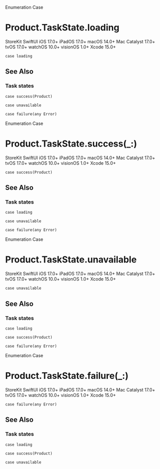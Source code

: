 Enumeration Case

# Product.TaskState.loading

StoreKit  SwiftUI  iOS 17.0+  iPadOS 17.0+  macOS 14.0+  Mac Catalyst 17.0+
tvOS 17.0+  watchOS 10.0+  visionOS 1.0+  Xcode 15.0+

    
    
    case loading

## See Also

### Task states

`case success(Product)`

`case unavailable`

`case failure(any Error)`

Enumeration Case

# Product.TaskState.success(_:)

StoreKit  SwiftUI  iOS 17.0+  iPadOS 17.0+  macOS 14.0+  Mac Catalyst 17.0+
tvOS 17.0+  watchOS 10.0+  visionOS 1.0+  Xcode 15.0+

    
    
    case success(Product)

## See Also

### Task states

`case loading`

`case unavailable`

`case failure(any Error)`

Enumeration Case

# Product.TaskState.unavailable

StoreKit  SwiftUI  iOS 17.0+  iPadOS 17.0+  macOS 14.0+  Mac Catalyst 17.0+
tvOS 17.0+  watchOS 10.0+  visionOS 1.0+  Xcode 15.0+

    
    
    case unavailable

## See Also

### Task states

`case loading`

`case success(Product)`

`case failure(any Error)`

Enumeration Case

# Product.TaskState.failure(_:)

StoreKit  SwiftUI  iOS 17.0+  iPadOS 17.0+  macOS 14.0+  Mac Catalyst 17.0+
tvOS 17.0+  watchOS 10.0+  visionOS 1.0+  Xcode 15.0+

    
    
    case failure(any Error)

## See Also

### Task states

`case loading`

`case success(Product)`

`case unavailable`

